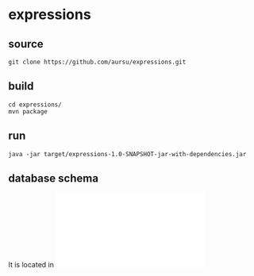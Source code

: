 # expressions

## source

```
git clone https://github.com/aursu/expressions.git
```

## build

```
cd expressions/
mvn package
```

## run

```
java -jar target/expressions-1.0-SNAPSHOT-jar-with-dependencies.jar
```

## database schema

It is located in ![table.sql](./docs/table.sql)
